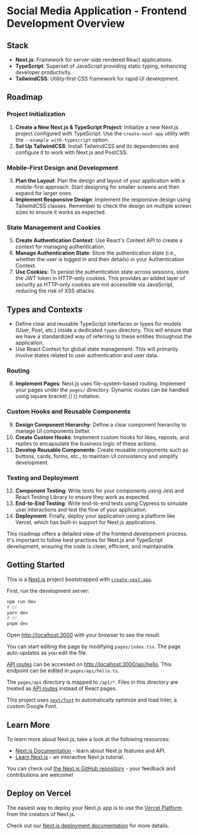 # Social Media Application - Frontend Development Overview

## Stack

- **Next.js**: Framework for server-side rendered React applications.
- **TypeScript**: Superset of JavaScript providing static typing, enhancing developer productivity.
- **TailwindCSS**: Utility-first CSS framework for rapid UI development.

## Roadmap

### Project Initialization

1. **Create a New Next.js & TypeScript Project**: Initialize a new Next.js project configured with TypeScript. Use the `create-next-app` utility with the `--example with-typescript` option.
2. **Set Up TailwindCSS**: Install TailwindCSS and its dependencies and configure it to work with Next.js and PostCSS.

### Mobile-First Design and Development

3. **Plan the Layout**: Plan the design and layout of your application with a mobile-first approach. Start designing for smaller screens and then expand for larger ones.
4. **Implement Responsive Design**: Implement the responsive design using TailwindCSS classes. Remember to check the design on multiple screen sizes to ensure it works as expected.

### State Management and Cookies

5. **Create Authentication Context**: Use React's Context API to create a context for managing authentication.
6. **Manage Authentication State**: Store the authentication state (i.e., whether the user is logged in and their details) in your Authentication Context.
7. **Use Cookies**: To persist the authentication state across sessions, store the JWT token in HTTP-only cookies. This provides an added layer of security as HTTP-only cookies are not accessible via JavaScript, reducing the risk of XSS attacks.

## Types and Contexts

- Define clear and reusable TypeScript interfaces or types for models (User, Post, etc.) inside a dedicated `types` directory. This will ensure that we have a standardized way of referring to these entities throughout the application.
- Use React Context for global state management. This will primarily involve states related to user authentication and user data.

### Routing

8. **Implement Pages**: Next.js uses file-system-based routing. Implement your pages under the `pages/` directory. Dynamic routes can be handled using square bracket (`[]`) notation.

### Custom Hooks and Reusable Components

9. **Design Component Hierarchy**: Define a clear component hierarchy to manage UI components better.
10. **Create Custom Hooks**: Implement custom hooks for likes, reposts, and replies to encapsulate the business logic of these actions.
11. **Develop Reusable Components**: Create reusable components such as buttons, cards, forms, etc., to maintain UI consistency and simplify development.

### Testing and Deployment

12. **Component Testing**: Write tests for your components using Jest and React Testing Library to ensure they work as expected.
13. **End-to-End Testing**: Write end-to-end tests using Cypress to simulate user interactions and test the flow of your application.
14. **Deployment**: Finally, deploy your application using a platform like Vercel, which has built-in support for Next.js applications.

This roadmap offers a detailed view of the frontend development process. It's important to follow best practices for Next.js and TypeScript development, ensuring the code is clean, efficient, and maintainable.

## Getting Started

This is a [Next.js](https://nextjs.org/) project bootstrapped with [`create-next-app`](https://github.com/vercel/next.js/tree/canary/packages/create-next-app).

First, run the development server:

```bash
npm run dev
# or
yarn dev
# or
pnpm dev
```

Open [http://localhost:3000](http://localhost:3000) with your browser to see the result.

You can start editing the page by modifying `pages/index.tsx`. The page auto-updates as you edit the file.

[API routes](https://nextjs.org/docs/api-routes/introduction) can be accessed on [http://localhost:3000/api/hello](http://localhost:3000/api/hello). This endpoint can be edited in `pages/api/hello.ts`.

The `pages/api` directory is mapped to `/api/*`. Files in this directory are treated as [API routes](https://nextjs.org/docs/api-routes/introduction) instead of React pages.

This project uses [`next/font`](https://nextjs.org/docs/basic-features/font-optimization) to automatically optimize and load Inter, a custom Google Font.

## Learn More

To learn more about Next.js, take a look at the following resources:

- [Next.js Documentation](https://nextjs.org/docs) - learn about Next.js features and API.
- [Learn Next.js](https://nextjs.org/learn) - an interactive Next.js tutorial.

You can check out [the Next.js GitHub repository](https://github.com/vercel/next.js/) - your feedback and contributions are welcome!

## Deploy on Vercel

The easiest way to deploy your Next.js app is to use the [Vercel Platform](https://vercel.com/new?utm_medium=default-template&filter=next.js&utm_source=create-next-app&utm_campaign=create-next-app-readme) from the creators of Next.js.

Check out our [Next.js deployment documentation](https://nextjs.org/docs/deployment) for more details.
